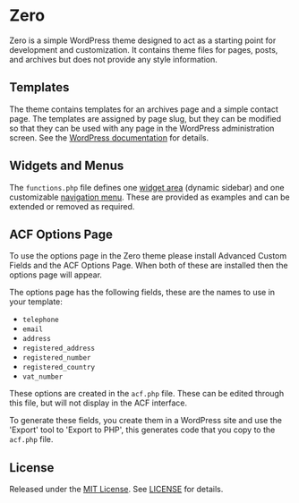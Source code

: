 # Zero

Zero is a simple WordPress theme designed to act as a starting point for
development and customization. It contains theme files for pages, posts, and
archives but does not provide any style information.

## Templates

The theme contains templates for an archives page and a simple contact page.
The templates are assigned by page slug, but they can be modified so that they
can be used with any page in the WordPress administration screen. See the
[WordPress documentation](http://codex.wordpress.org/Template_Hierarchy) for
details.

## Widgets and Menus

The `functions.php` file defines one [widget
area](http://codex.wordpress.org/WordPress_Widgets) (dynamic sidebar) and one
customizable [navigation menu](http://codex.wordpress.org/Navigation_Menus).
These are provided as examples and can be extended or removed as required.

## ACF Options Page

To use the options page in the Zero theme please install Advanced Custom Fields
and the ACF Options Page. When both of these are installed then the options
page will appear.

The options page has the following fields, these are the names to use in your
template:

*   `telephone`
*   `email`
*   `address`
*   `registered_address`
*   `registered_number`
*   `registered_country`
*   `vat_number`

These options are created in the `acf.php` file. These can be edited through
this file, but will not display in the ACF interface.

To generate these fields, you create them in a WordPress site and use the
'Export' tool to 'Export to PHP', this generates code that you copy to the
`acf.php` file.

## License

Released under the [MIT License](http://www.opensource.org/licenses/MIT). See
[LICENSE](LICENSE) for details.
